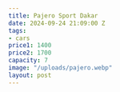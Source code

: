 ```yaml
---
title: Pajero Sport Dakar
date: 2024-09-24 21:09:00 Z
tags:
- cars
price1: 1400
price2: 1700
capacity: 7
image: "/uploads/pajero.webp"
layout: post
---
```


